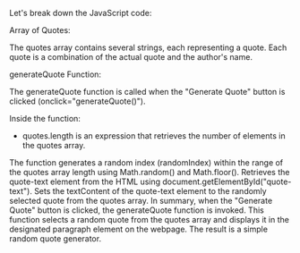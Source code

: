 Let's break down the JavaScript code:

Array of Quotes:

The quotes array contains several strings, each representing a quote. Each quote is a combination of the actual quote and the author's name.

generateQuote Function:

The generateQuote function is called when the "Generate Quote" button is clicked (onclick="generateQuote()").

Inside the function:

- quotes.length is an expression that retrieves the number of elements in the quotes array. 

The function generates a random index (randomIndex) within the range of the quotes array length using Math.random() and Math.floor().
Retrieves the quote-text element from the HTML using document.getElementById("quote-text").
Sets the textContent of the quote-text element to the randomly selected quote from the quotes array.
In summary, when the "Generate Quote" button is clicked, the generateQuote function is invoked. This function selects a random quote from the quotes array and displays it in the designated paragraph element on the webpage. The result is a simple random quote generator.

